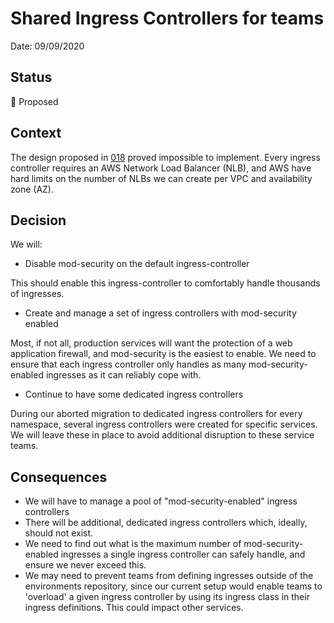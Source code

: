 # Shared Ingress Controllers for teams

Date: 09/09/2020

## Status

🤔 Proposed

## Context

The design proposed in [018](018-Dedicated-Ingress-Controllers.md) proved
impossible to implement. Every ingress controller requires an AWS Network Load
Balancer (NLB), and AWS have hard limits on the number of NLBs we can create
per VPC and availability zone (AZ).

## Decision

We will:

* Disable mod-security on the default ingress-controller

This should enable this ingress-controller to comfortably handle thousands of ingresses.

* Create and manage a set of ingress controllers with mod-security enabled

Most, if not all, production services will want the protection of a web
application firewall, and mod-security is the easiest to enable. We need to
ensure that each ingress controller only handles as many mod-security-enabled
ingresses as it can reliably cope with.

* Continue to have some dedicated ingress controllers

During our aborted migration to dedicated ingress controllers for every
namespace, several ingress controllers were created for specific services. We
will leave these in place to avoid additional disruption to these service
teams.

## Consequences

* We will have to manage a pool of "mod-security-enabled" ingress controllers
* There will be additional, dedicated ingress controllers which, ideally,
  should not exist.
* We need to find out what is the maximum number of mod-security-enabled
  ingresses a single ingress controller can safely handle, and ensure we never
  exceed this.
* We may need to prevent teams from defining ingresses outside of the
  environments repository, since our current setup would enable teams to
  'overload' a given ingress controller by using its ingress class in their
  ingress definitions. This could impact other services.
